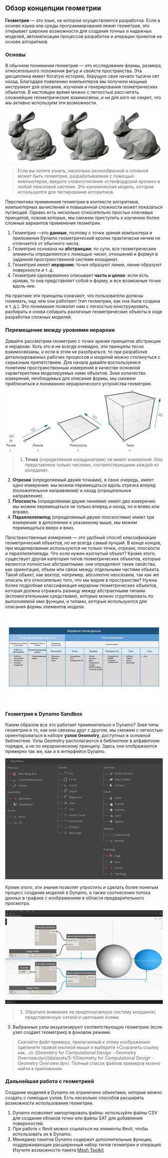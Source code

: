 ## Обзор концепции геометрии
**Геометрия** — это язык, на котором осуществляется разработка. Если в основе языка или среды программирования лежит геометрия, это открывает широкие возможности для создания точных и надежных моделей, автоматизации процессов разработки и итерации проектов на основе алгоритмов.

### Основы
В обычном понимании геометрия — это исследование формы, размера, относительного положения фигур и свойств пространства. Эта дисциплина имеет богатую историю, берущую свое начало тысячи лет назад. Благодаря появлению компьютеров мы получили мощный инструмент для описания, изучения и генерирования геометрических объектов. В настоящее время можно с легкостью рассчитать сложнейшие геометрические взаимосвязи, и ни для кого не секрет, что мы активно используем эти возможности.

![Стенфордский кролик](images/5-1/StanfordBunny.jpg)
> Если вы хотите узнать, насколько разнообразной и сложной может быть геометрия, разрабатываемая с помощью компьютеров, введите словосочетание «стенфордский кролик» в любой поисковой системе. Это каноническая модель, которая используется для тестирования алгоритмов.

Перспектива применения геометрии в контексте алгоритмов, компьютерных вычислений и повышенной сложности может показаться пугающей. Однако есть несколько относительно простых ключевых принципов, освоив которые, мы сможем приступить к изучению более сложных вариантов применения геометрии.

1. Геометрия —это **данные**, поэтому с точки зрения компьютера и приложения Dynamo геометрический кролик практически ничем не отличается от обычного числа.
2. Геометрия основана на **абстракции**: по сути, все геометрические элементы определяются с помощью чисел, отношений и формул в заданной пространственной системе координат.
3. Геометрия имеет **иерархию**: точки образуют линии, линии образуют поверхности и т. д.
4. Геометрия одновременно описывает **часть и целое**: если есть кривая, то она представляет собой и форму, и все возможные точки вдоль нее.

На практике эти принципы означают, что пользователи должны понимать, над чем они работают (тип геометрии, как она была создана и т. д.). Это понимание позволит нам с легкостью конструировать, разбирать и снова собирать различные геометрические объекты в ходе разработки сложных моделей.

### Перемещение между уровнями иерархии
Давайте рассмотрим геометрию с точки зрения принципов абстракции и иерархии. Хоть это и не всегда очевидно, эти принципы тесно взаимосвязаны, и если в этом не разобраться, то при разработке детализированных рабочих процессов и моделей можно столкнуться с серьезным препятствием. Для начала давайте воспользуемся понятием пространственным измерений в качестве основной характеристики моделируемых нами объектов. Зная количество измерений, необходимых для описания формы, мы сможем приблизиться к пониманию иерархического устройства геометрии.

![Вычислительная геометрия](images/5-1/GeometryDimensionality.jpg)
> 1. **Точка** (определяемая координатами) не имеет измерений. Она представлена только числами, соответствующими каждой из координат.
2. **Отрезок** (определяемый двумя точками), в свою очередь, имеет *одно* измерение: мы можем перемещаться вдоль отрезка вперед (положительное направление) и назад (отрицательное направление).
3. **Плоскость** (определяемая двумя линиями) имеет *два* измерения: мы можем перемещаться не только вперед и назад, но и влево или вправо.
4. **Параллелепипед** (определяемый двумя плоскостями) имеет *три* измерения: в дополнение к указанному выше, мы можем перемещаться вверх и вниз.

Пространственные измерения — это удобный способ классификации геометрический объектов, но не всегда самый лучший. В конце концов, при моделировании используются не только точки, отрезки, плоскости и параллелепипеды. Что если нужен изогнутый объект? Кроме этого, существует другая категория типов геометрических объектов, которые являются полностью абстрактными: они определяют такие свойства, как ориентация, объем или связи между отдельными частями объекта. Такой объект, как вектор, например, абсолютно неосязаем, так как же описать его относительно того, что мы видим в пространстве? Нужна более подробная классификация иерархии геометрических объектов, которая должна отражать разницу между абстрактными типами (вспомогательными средствами), которые можно сгруппировать по выполняемой ими функции, и типами, которые используются для описания формы элементов модели.

![Иерархия геометрии](images/5-1/GeometryHierarchy.jpg)

### Геометрия в Dynamo Sandbox

Каким образом все это работает применительно к Dynamo? Зная типы геометрии и то, как они связаны друг с другом, мы сможем с легкостью ориентироваться в наборе **узлов Geometry**, доступных в основной библиотеке. Узлы Geometry располагаются в библиотеке в алфавитном порядке, а не по иерархическому принципу. Здесь они отображаются примерно так же, как и в интерфейсе Dynamo.

![Геометрия в Dynamo](images/5-1/GeometryOrganization2.jpg)

Кроме этого, эти знания позволят упростить и сделать более понятым процесс создания моделей в Dynamo, а также соотнесение потока данных в графике с изображением в области предварительного просмотра.


![Геометрия в Dynamo](images/5-1/GeometryInDynamo.jpg)
> 1. Обратите внимание на предполагаемую систему координат, представленную сеткой и цветными осями.
3. Выбранные узлы визуализируют соответствующую геометрию (если узел создает геометрию) в фоновом режиме.

> Скачайте файл примера, прилагаемый к этому изображению (щелкните правой кнопкой мыши и выберите «Сохранить ссылку как...»): [Geometry for Computational Design - Geometry Overview.dyn](datasets/5-1/Geometry for Computational Design - Geometry Overview.dyn). Полный список файлов примеров можно найти в приложении.

### Дальнейшая работа с геометрией
Создание моделей в Dynamo не ограничено объектами, которые можно создать с помощью узлов. Есть несколько способов расширить возможности использования геометрии.

1. Dynamo позволяет импортировать файлы: используйте файлы CSV для создания облаков точек или файлы SAT для добавления поверхностей.
2. При работе с Revit можно ссылаться на элементы Revit, чтобы использовать их в Dynamo.
3. Менеджер пакетов Dynamo содержит дополнительные функции, поддерживающие расширенный набор типов геометрии и операций. Изучите возможности пакета [Mesh Toolkit](https://github.com/DynamoDS/Dynamo/wiki/Dynamo-Mesh-Toolkit)

